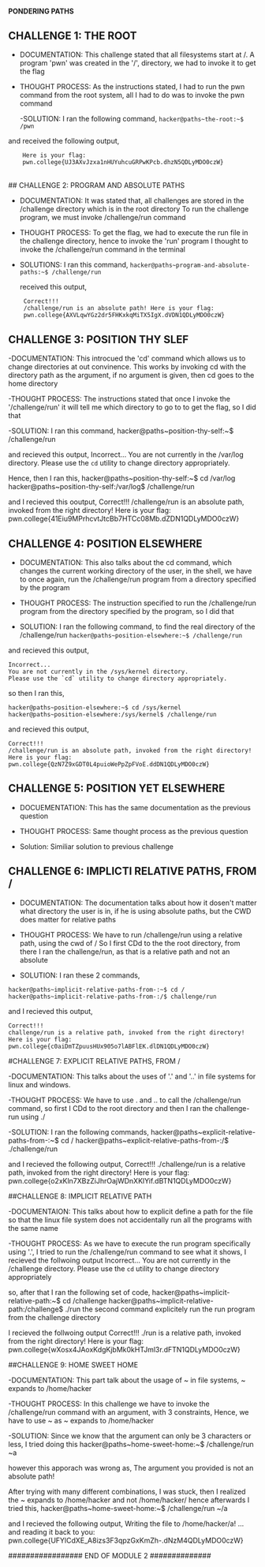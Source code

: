#### PONDERING PATHS ######

## CHALLENGE 1: THE ROOT

- DOCUMENTATION:
This challenge stated that all filesystems start at /. A program 'pwn' was created in the '/', directory, we had to invoke it to get the flag

- THOUGHT PROCESS:
As the instructions stated, I had to run the pwn command from the root system, all I had to do was to invoke the pwn command

  -SOLUTION: 
  I ran the following command,
  ```hacker@paths~the-root:~$ /pwn```

and received the following output,
```
    Here is your flag:
    pwn.college{UJ3AXvJzxa1nHUYuhcuGRPwKPcb.dhzN5QDLyMDO0czW}
```

<br>
## CHALLENGE 2: PROGRAM AND ABSOLUTE PATHS


- DOCUMENTATION:
It was stated that, all challenges are stored in the /challenge directory which is in the root directory
To run the challenge program, we must invoke /challenge/run command

- THOUGHT PROCESS:
To get the flag, we had to execute the run file in the challenge directory, hence to invoke the 'run' program I thought to invoke the 
/challenge/run command in the terminal

- SOLUTIONS:
  I ran this command,
  ```hacker@paths~program-and-absolute-paths:~$ /challenge/run```

  received this output,
  ```
   Correct!!!
   /challenge/run is an absolute path! Here is your flag:
   pwn.college{AXVLqwYGz2dr5FHKxkqMiTX5IgX.dVDN1QDLyMDO0czW}
  ```


## CHALLENGE 3: POSITION THY SLEF

-DOCUMENTATION:
This introcued the 'cd' command which allows us to change directories at out convinence.
This works by invoking cd with the directory path as the argument, if no argument is given, then cd goes to the home directory

-THOUGHT PROCESS:
The instructions stated that once I invoke the '/challenge/run' it will tell me which directory to go to to get the flag, so I did that

-SOLUTION: 
I ran this command,
hacker@paths~position-thy-self:~$ /challenge/run

and recieved this output,
Incorrect...
You are not currently in the /var/log directory.
Please use the `cd` utility to change directory appropriately.

Hence, then I ran this,
hacker@paths~position-thy-self:~$ cd /var/log
hacker@paths~position-thy-self:/var/log$ /challenge/run

and I recieved this ooutput,
Correct!!!
/challenge/run is an absolute path, invoked from the right directory!
Here is your flag:
pwn.college{41Eiu9MPrhcvtJtcBb7HTCc08Mb.dZDN1QDLyMDO0czW}


## CHALLENGE 4: POSITION ELSEWHERE

- DOCUMENTATION: 
This also talks about the cd command, which changes the current working directory of the user, in the shell, we have to once again, run the /challenge/run program from a directory specified by the program

- THOUGHT PROCESS:
The instruction specified to run the /challenge/run program from the directory specified by the program, so I did that

- SOLUTION:
I ran the following command, to find the real directory of the /challenge/run
```hacker@paths~position-elsewhere:~$ /challenge/run```

and recieved this output,
```
Incorrect...
You are not currently in the /sys/kernel directory.
Please use the `cd` utility to change directory appropriately.
```

so then I ran this,
```
hacker@paths~position-elsewhere:~$ cd /sys/kernel
hacker@paths~position-elsewhere:/sys/kernel$ /challenge/run
```

and recieved this output,
```
Correct!!!
/challenge/run is an absolute path, invoked from the right directory!
Here is your flag:
pwn.college{QzN7Z9xGDT0L4puioWePpZpFVoE.ddDN1QDLyMDO0czW}
```


## CHALLENGE 5: POSITION YET ELSEWHERE

- DOCUEMENTATION:
This has the same documentation as the previous question

- THOUGHT PROCESS:
Same thought process as the previous question

- Solution:
Similiar solution to previous challenge


## CHALLENGE 6: IMPLICTI RELATIVE PATHS, FROM /

- DOCUMENTATION:
The documentation talks about how it dosen't matter what directory the user is in, if he is using absolute paths, but the CWD does matter for relative paths

- THOUGHT PROCESS:
We have to run /challenge/run using a relative path, using the cwd of /
So I first CDd to the the root directory, from there I ran the challenge/run, as that is a relative path and not an absolute

- SOLUTION:
I ran these 2 commands,
```
hacker@paths~implicit-relative-paths-from-:~$ cd /
hacker@paths~implicit-relative-paths-from-:/$ challenge/run
```

and I recieved this output,
```
Correct!!!
challenge/run is a relative path, invoked from the right directory!
Here is your flag:
pwn.college{c0aiDmTZpuusHUx905o7lABFlEK.dlDN1QDLyMDO0czW}
```


#CHALLENGE 7: EXPLICIT RELATIVE PATHS, FROM /

-DOCUMENTATION:
This talks about the uses of '.' and '..' in file systems for linux and windows.

-THOUGHT PROCESS:
We have to use . and .. to call the /challenge/run command, so first I CDd to the root directory and then I ran the challenge-run using ./

-SOLUTION:
I ran the following commands,
hacker@paths~explicit-relative-paths-from-:~$ cd /
hacker@paths~explicit-relative-paths-from-:/$ ./challenge/run

and I recieved the following output,
Correct!!!
./challenge/run is a relative path, invoked from the right directory!
Here is your flag:
pwn.college{o2xKln7XBzZiJhrOajWDnXKlYif.dBTN1QDLyMDO0czW}


##CHALLENGE 8: IMPLICIT RELATIVE PATH

-DOCUMENTAION:
This talks about how to explicit define a path for the file so that the linux file system does not accidentally run all the programs with the same name

-THOUGHT PROCESS:
As we have to execute the run program specifically using '.', I tried to run the /challenge/run command to see what it shows, I recieved the follwoing output
Incorrect...
You are not currently in the /challenge directory.
Please use the `cd` utility to change directory appropriately

so, after that I ran the following set of code,
hacker@paths~implicit-relative-path:~$ cd /challenge
hacker@paths~implicit-relative-path:/challenge$ ./run
the second command explicitely run the run program from the challenge directory

I recieved the follwoing output
Correct!!!
./run is a relative path, invoked from the right directory!
Here is your flag:
pwn.college{wXosx4JAoxKdgKjbMk0kHTJml3r.dFTN1QDLyMDO0czW}


##CHALLENGE 9: HOME SWEET HOME

-DOCUMENTATION:
This part talk about the usage of ~ in file systems, ~ expands to /home/hacker

-THOUGHT PROCESS:
In this challenge we have to invoke the /challenge/run command with an argument, with 3 constraints,
Hence, we have to use ~ as ~ expands to /home/hacker

-SOLUTION:
Since we know that the argument can only be 3 characters or less, I tried doing this
hacker@paths~home-sweet-home:~$ /challenge/run ~a

however this apporach was wrong as,
The argument you provided is not an absolute path!

After trying with many different combinations, I was stuck, then I realized the ~ expands to /home/hacker and not /home/hacker/
hence afterwards I tried this,
hacker@paths~home-sweet-home:~$ /challenge/run ~/a

and I recieved the following output,
Writing the file to /home/hacker/a!
... and reading it back to you:
pwn.college{UFYlCdXE_A8izs3F3qpzGxKmZh-.dNzM4QDLyMDO0czW}



################# END OF MODULE 2 ##############





